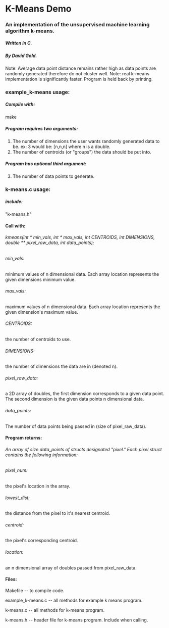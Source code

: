 # K-Means Demo
### An implementation of the unsupervised machine learning algorithm k-means.
##### Written in C.
##### By David Gold.

Note: Average data point distance remains rather high as data points are randomly generated therefore do not cluster well.
Note: real k-means implementation is significantly faster. Program is held back by printing.

### example_k-means usage:

##### Compile with:
  make

##### Program requires two arguments:
  1) The number of dimensions the user wants randomly generated data to be.
    ex: 3 would be: [n,n,n] where n is a double.
  2) The number of centroids (or "groups") the data should be put into.
  
##### Program has optional third argument:
  
  3) The number of data points to generate.

### k-means.c usage:

##### include:
"k-means.h"

#### Call with:

###### kmeans(int * min_vals, int * max_vals, int CENTROIDS, int DIMENSIONS, double ** pixel_raw_data, int data_points);

  ###### min_vals:
  minimum values of n dimensional data. Each array location represents the given dimensions minimum value.
  
  ###### max_vals:
  maximum values of n dimensional data. Each array location represents the given dimension's maximum value.
  
  ###### CENTROIDS:
  the number of centroids to use.
  
  ###### DIMENSIONS:
  the number of dimensions the data are in (denoted n).
  
  ###### pixel_raw_data:
  a 2D array of doubles, the first dimension corresponds to a given data point. The second dimension is the given data points n dimensional data.
  
  ###### data_points:
  The number of data points being passed in (size of pixel_raw_data).
  
#### Program returns:

  ###### An array of size data_points of structs designated "pixel." Each pixel struct contains the following information:
  
  ###### pixel_num:
  the pixel's location in the array.
  
  ###### lowest_dist:
  the distance from the pixel to it's nearest centroid.
  
  ###### centroid:
  the pixel's corresponding centroid.
  
  ###### location:
  an n dimensional array of doubles passed from pixel_raw_data.

#### Files:

Makefile -- to compile code.

example_k-means.c -- all methods for example k means program.

k-means.c -- all methods for k-means program.

k-means.h -- header file for k-means program. Include when calling.
